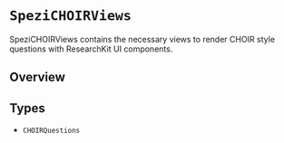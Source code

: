 # ``SpeziCHOIRViews``

<!--

This source file is part of the Stanford Spezi open source project

SPDX-FileCopyrightText: 2022 Stanford University and the project authors (see CONTRIBUTORS.md)

SPDX-License-Identifier: MIT
       
-->

SpeziCHOIRViews contains the necessary views to render CHOIR style questions with ResearchKit UI components.

## Overview


## Types

- ``CHOIRQuestions``

